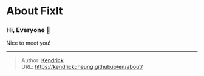 # About FixIt


### Hi, Everyone 👋
Nice to meet you!

---

> Author: [Kendrick](https://lruihao.cn)  
> URL: https://kendrickcheung.github.io/en/about/  

